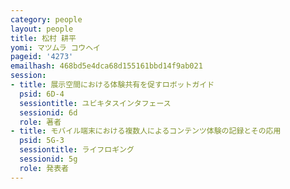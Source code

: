 ```yaml
---
category: people
layout: people
title: 松村 耕平
yomi: マツムラ コウヘイ
pageid: '4273'
emailhash: 468bd5e4dca68d155161bbd14f9ab021
session:
- title: 展示空間における体験共有を促すロボットガイド
  psid: 6D-4
  sessiontitle: ユビキタスインタフェース
  sessionid: 6d
  role: 著者
- title: モバイル端末における複数人によるコンテンツ体験の記録とその応用
  psid: 5G-3
  sessiontitle: ライフロギング
  sessionid: 5g
  role: 発表者
---
```

